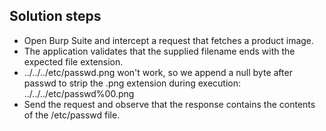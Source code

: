 ## Solution steps

- Open Burp Suite and intercept a request that fetches a product image.
- The application validates that the supplied filename ends with the expected file extension.
- ../../../etc/passwd.png won't work, so we append a null byte after passwd to strip the .png extension during execution: ../../../etc/passwd%00.png
- Send the request and observe that the response contains the contents of the /etc/passwd file.
